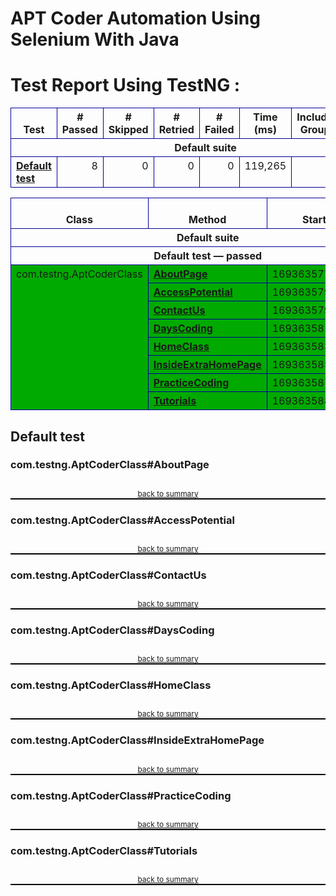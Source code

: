 # APT Coder Automation Using Selenium With Java
# Test Report Using TestNG :

<!DOCTYPE html PUBLIC "-//W3C//DTD XHTML 1.1//EN" "https://www.w3.org/TR/xhtml11/DTD/xhtml11.dtd">
<html xmlns="https://www.w3.org/1999/xhtml">
<head>
<meta http-equiv="content-type" content="text/html; charset=UTF-8"/>
<title>TestNG Report</title>
<style type="text/css">table {margin-bottom:10px;border-collapse:collapse;empty-cells:show}th,td {border:1px solid #009;padding:.25em .5em}th {vertical-align:bottom}td {vertical-align:top}table a {font-weight:bold}.stripe td {background-color: #E6EBF9}.num {text-align:right}.passedodd td {background-color: #3F3}.passedeven td {background-color: #0A0}.skippedodd td {background-color: #DDD}.skippedeven td {background-color: #CCC}.failedodd td,.attn {background-color: #F33}.failedeven td,.stripe .attn {background-color: #D00}.stacktrace {white-space:pre;font-family:monospace}.totop {font-size:85%;text-align:center;border-bottom:2px solid #000}.invisible {display:none}</style>
</head>
<body>
<table>
<tr><th>Test</th><th># Passed</th><th># Skipped</th><th># Retried</th><th># Failed</th><th>Time (ms)</th><th>Included Groups</th><th>Excluded Groups</th></tr>
<tr><th colspan="8">Default suite</th></tr>
<tr><td><a href="#t0">Default test</a></td><td class="num">8</td><td class="num">0</td><td class="num">0</td><td class="num">0</td><td class="num">119,265</td><td></td><td></td></tr>
</table>
<table id='summary'><thead><tr><th>Class</th><th>Method</th><th>Start</th><th>Time (ms)</th></tr></thead><tbody><tr><th colspan="4">Default suite</th></tr></tbody><tbody id="t0"><tr><th colspan="4">Default test &#8212; passed</th></tr><tr class="passedeven"><td rowspan="8">com.testng.AptCoderClass</td><td><a href="#m0">AboutPage</a></td><td rowspan="1">1693635776095</td><td rowspan="1">10892</td></tr><tr class="passedeven"><td><a href="#m1">AccessPotential</a></td><td rowspan="1">1693635793784</td><td rowspan="1">101</td></tr><tr class="passedeven"><td><a href="#m2">ContactUs</a></td><td rowspan="1">1693635799665</td><td rowspan="1">10289</td></tr><tr class="passedeven"><td><a href="#m3">DaysCoding</a></td><td rowspan="1">1693635817009</td><td rowspan="1">7063</td></tr><tr class="passedeven"><td><a href="#m4">HomeClass</a></td><td rowspan="1">1693635830488</td><td rowspan="1">15318</td></tr><tr class="passedeven"><td><a href="#m5">InsideExtraHomePage</a></td><td rowspan="1">1693635852444</td><td rowspan="1">16268</td></tr><tr class="passedeven"><td><a href="#m6">PracticeCoding</a></td><td rowspan="1">1693635876426</td><td rowspan="1">1479</td></tr><tr class="passedeven"><td><a href="#m7">Tutorials</a></td><td rowspan="1">1693635884142</td><td rowspan="1">1410</td></tr></tbody>
</table>
<h2>Default test</h2><h3 id="m0">com.testng.AptCoderClass#AboutPage</h3><table class="result"><tr><th class="invisible"/></tr></table><p class="totop"><a href="#summary">back to summary</a></p>
<h3 id="m1">com.testng.AptCoderClass#AccessPotential</h3><table class="result"><tr><th class="invisible"/></tr></table><p class="totop"><a href="#summary">back to summary</a></p>
<h3 id="m2">com.testng.AptCoderClass#ContactUs</h3><table class="result"><tr><th class="invisible"/></tr></table><p class="totop"><a href="#summary">back to summary</a></p>


  
<h3 id="m3">com.testng.AptCoderClass#DaysCoding</h3><table class="result"><tr><th class="invisible"/></tr></table><p class="totop"><a href="#summary">back to summary</a></p>
<h3 id="m4">com.testng.AptCoderClass#HomeClass</h3><table class="result"><tr><th class="invisible"/></tr></table><p class="totop"><a href="#summary">back to summary</a></p>
<h3 id="m5">com.testng.AptCoderClass#InsideExtraHomePage</h3><table class="result"><tr><th class="invisible"/></tr></table><p class="totop"><a href="#summary">back to summary</a></p>
<h3 id="m6">com.testng.AptCoderClass#PracticeCoding</h3><table class="result"><tr><th class="invisible"/></tr></table><p class="totop"><a href="#summary">back to summary</a></p>
<h3 id="m7">com.testng.AptCoderClass#Tutorials</h3><table class="result"><tr><th class="invisible"/></tr></table><p class="totop"><a href="#summary">back to summary</a></p>
</body>
</html>
